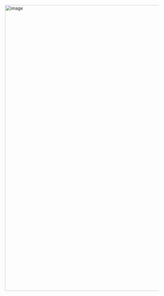 <img width="938" alt="image" src="https://github.com/RA2111003010076/to-create-interface/assets/104608963/bcf602b9-6ce3-4cfe-b8ef-527c16237393">
